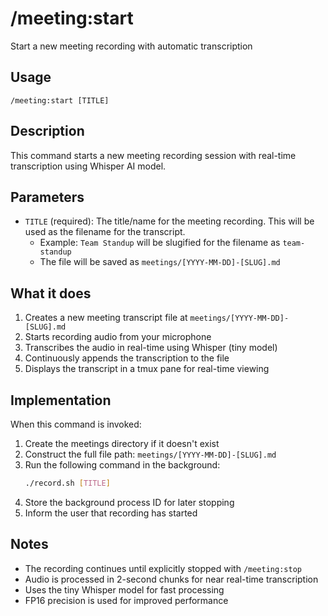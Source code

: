 # /meeting:start

Start a new meeting recording with automatic transcription

## Usage

```
/meeting:start [TITLE]
```

## Description

This command starts a new meeting recording session with real-time transcription using Whisper AI model.

## Parameters

- `TITLE` (required): The title/name for the meeting recording. This will be used as the filename for the transcript.
  - Example: `Team Standup` will be slugified for the filename as `team-standup`
  - The file will be saved as `meetings/[YYYY-MM-DD]-[SLUG].md`

## What it does

1. Creates a new meeting transcript file at `meetings/[YYYY-MM-DD]-[SLUG].md`
2. Starts recording audio from your microphone
3. Transcribes the audio in real-time using Whisper (tiny model)
4. Continuously appends the transcription to the file
5. Displays the transcript in a tmux pane for real-time viewing

## Implementation

When this command is invoked:

1. Create the meetings directory if it doesn't exist
2. Construct the full file path: `meetings/[YYYY-MM-DD]-[SLUG].md`
3. Run the following command in the background:
   ```bash
   ./record.sh [TITLE]
   ```
4. Store the background process ID for later stopping
5. Inform the user that recording has started

## Notes

- The recording continues until explicitly stopped with `/meeting:stop`
- Audio is processed in 2-second chunks for near real-time transcription
- Uses the tiny Whisper model for fast processing
- FP16 precision is used for improved performance